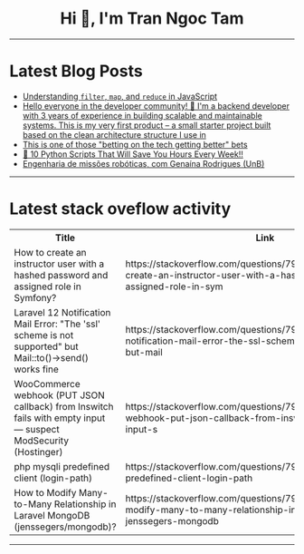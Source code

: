 <h1 align="center">Hi 👋, I'm Tran Ngoc Tam</h1>

---

# Latest Blog Posts 
<!-- BLOG-POST-LIST:START -->
- [Understanding `filter`, `map`, and `reduce` in JavaScript](https://dev.to/shifa_2/understanding-filter-map-and-reduce-in-javascript-pa1)
- [Hello everyone in the developer community! 👋 I&#39;m a backend developer with 3 years of experience in building scalable and maintainable systems. This is my very first product – a small starter project built based on the clean architecture structure I use in](https://dev.to/tech_persona21/hello-everyone-in-the-developer-community-im-a-backend-developer-with-3-years-of-experience-in-55b0)
- [This is one of those &quot;betting on the tech getting better&quot; bets](https://dev.to/fedhacks/this-is-one-of-those-betting-on-the-tech-getting-better-bets-4g7i)
- [🐍 10 Python Scripts That Will Save You Hours Every Week!!](https://dev.to/nish2005karsh/10-python-scripts-that-will-save-you-hours-every-week-38bc)
- [Engenharia de missões robóticas, com Genaína Rodrigues &lpar;UnB&rpar;](https://dev.to/fronteirases/engenharia-de-missoes-roboticas-com-genaina-rodrigues-unb-1ajj)
<!-- BLOG-POST-LIST:END -->

---

# Latest stack oveflow activity
<table>
  <tr><th>Title</th><th>Link</th></tr>
  <!-- STACKOVERFLOW:START --><tr><td>How to create an instructor user with a hashed password and assigned role in Symfony?</td><td>https://stackoverflow.com/questions/79632414/how-to-create-an-instructor-user-with-a-hashed-password-and-assigned-role-in-sym</td></tr><tr><td>Laravel 12 Notification Mail Error: &quot;The &#39;ssl&#39; scheme is not supported&quot; but Mail::to&lpar;&rpar;-&gt;send&lpar;&rpar; works fine</td><td>https://stackoverflow.com/questions/79632408/laravel-12-notification-mail-error-the-ssl-scheme-is-not-supported-but-mail</td></tr><tr><td>WooCommerce webhook &lpar;PUT JSON callback&rpar; from Inswitch fails with empty input — suspect ModSecurity &lpar;Hostinger&rpar;</td><td>https://stackoverflow.com/questions/79632271/woocommerce-webhook-put-json-callback-from-inswitch-fails-with-empty-input-s</td></tr><tr><td>php mysqli predefined client &lpar;login-path&rpar;</td><td>https://stackoverflow.com/questions/79632248/php-mysqli-predefined-client-login-path</td></tr><tr><td>How to Modify Many-to-Many Relationship in Laravel MongoDB &lpar;jenssegers/mongodb&rpar;?</td><td>https://stackoverflow.com/questions/79632141/how-to-modify-many-to-many-relationship-in-laravel-mongodb-jenssegers-mongodb</td></tr><!-- STACKOVERFLOW:END -->
</table>

---


